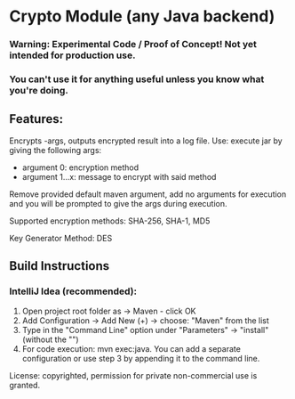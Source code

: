 # Crypto Module (any Java backend)
### Warning: Experimental Code / Proof of Concept! Not yet intended for production use.
### You can't use it for anything useful unless you know what you're doing.
  
## Features:
Encrypts -args, outputs encrypted result into a log file.
Use: execute jar by giving the following args:

- argument 0: encryption method
- argument 1...x: message to encrypt with said method

Remove provided default maven argument, add no arguments for execution and you will be prompted to give the args
during execution.

Supported encryption methods: SHA-256, SHA-1, MD5

Key Generator Method: DES


## Build Instructions

### IntelliJ Idea (recommended):
1. Open project root folder as -> Maven - click OK
2. Add Configuration -> Add New (+) -> choose: "Maven" from the list
3. Type in the "Command Line" option under "Parameters" -> "install" (without the "")
4. For code execution: mvn exec:java. You can add a separate configuration or use step 3 by appending it to the command line.

License: copyrighted, permission for private non-commercial use is granted.


